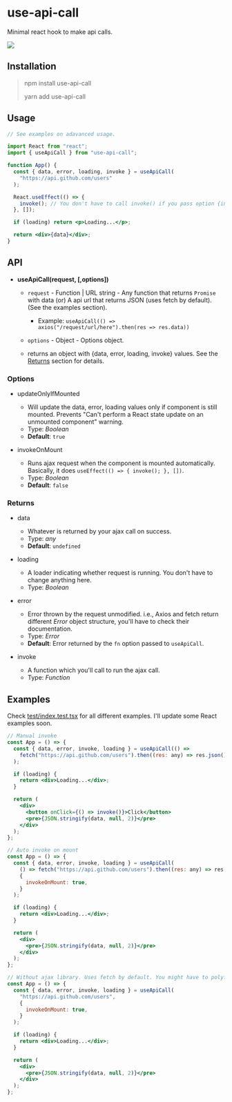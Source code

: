# use-api-call

Minimal react hook to make api calls.

<p>
  <a href="https://badgen.net/bundlephobia/minzip/use-api-call@latest"><img src="https://badgen.net/bundlephobia/minzip/use-api-call@latest" /></a>
</p>

## Installation

> npm install use-api-call
>
> yarn add use-api-call

## Usage

```jsx
// See examples on adavanced usage.

import React from "react";
import { useApiCall } from "use-api-call";

function App() {
  const { data, error, loading, invoke } = useApiCall(
    "https://api.github.com/users"
  );

  React.useEffect(() => {
    invoke(); // You don't have to call invoke() if you pass option {invokeOnMount: true} to useApiCall()'s second argument. But, isn't it nice to have control when you trigger ajax call.
  }, []);

  if (loading) return <p>Loading...</p>;

  return <div>{data}</div>;
}
```

## API

- **useApiCall(request, [,options])**

  - `request` - Function | URL string - Any function that returns `Promise` with data (or) A api url that returns JSON (uses fetch by default). (See the examples section).
    - Example: `useApiCall(() => axios("/request/url/here").then(res => res.data))`
  - `options` - Object - Options object.

  - returns an object with {data, error, loading, invoke} values. See the [Returns](#Returns) section for details.

### Options

- updateOnlyIfMounted

  - Will update the data, error, loading values only if component is still mounted. Prevents "Can't perform a React state update on an unmounted component" warning.
  - Type: _Boolean_
  - **Default**: `true`

- invokeOnMount
  - Runs ajax request when the component is mounted automatically. Basically, it does `useEffect(() => { invoke(); }, [])`.
  - Type: _Boolean_
  - **Default**: `false`

### Returns

- data

  - Whatever is returned by your ajax call on success.
  - Type: _any_
  - **Default**: `undefined`

- loading

  - A loader indicating whether request is running. You don't have to change anything here.
  - Type: _Boolean_

- error

  - Error thrown by the request unmodified. i.e., Axios and fetch return different _Error_ object structure, you'll have to check their documentation.
  - Type: _Error_
  - **Default**: Error returned by the `fn` option passed to `useApiCall`.

- invoke
  - A function which you'll call to run the ajax call.
  - Type: _Function_

## Examples

Check [test/index.test.tsx](test/index.test.tsx) for all different examples. I'll update some React examples soon.

```jsx
// Manual invoke
const App = () => {
  const { data, error, invoke, loading } = useApiCall(() =>
    fetch("https://api.github.com/users").then((res: any) => res.json())
  );

  if (loading) {
    return <div>Loading...</div>;
  }

  return (
    <div>
      <button onClick={() => invoke()}>Click</button>
      <pre>{JSON.stringify(data, null, 2)}</pre>
    </div>
  );
};
```

```jsx
// Auto invoke on mount
const App = () => {
  const { data, error, invoke, loading } = useApiCall(
    () => fetch("https://api.github.com/users").then((res: any) => res.json()),
    {
      invokeOnMount: true,
    }
  );

  if (loading) {
    return <div>Loading...</div>;
  }

  return (
    <div>
      <pre>{JSON.stringify(data, null, 2)}</pre>
    </div>
  );
};
```

```jsx
// Without ajax library. Uses fetch by default. You might have to polyfill for wide browser support.
const App = () => {
  const { data, error, invoke, loading } = useApiCall(
    "https://api.github.com/users",
    {
      invokeOnMount: true,
    }
  );

  if (loading) {
    return <div>Loading...</div>;
  }

  return (
    <div>
      <pre>{JSON.stringify(data, null, 2)}</pre>
    </div>
  );
};
```
